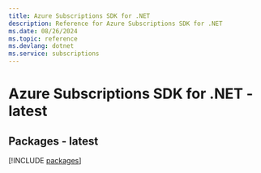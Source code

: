 ```yaml
---
title: Azure Subscriptions SDK for .NET
description: Reference for Azure Subscriptions SDK for .NET
ms.date: 08/26/2024
ms.topic: reference
ms.devlang: dotnet
ms.service: subscriptions
---
```

# Azure Subscriptions SDK for .NET - latest
## Packages - latest
[!INCLUDE [packages](subscriptions-index.md)]